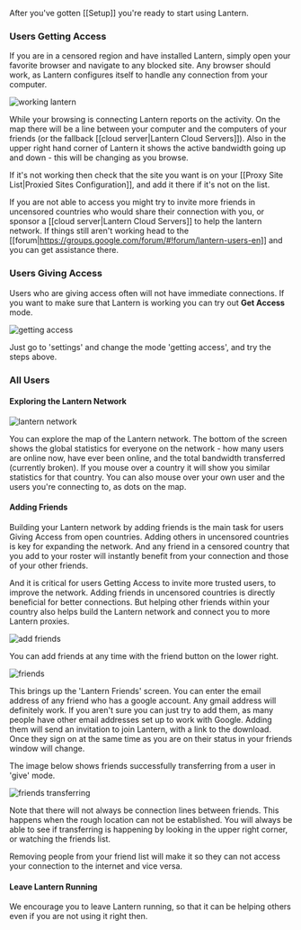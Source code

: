 After you've gotten [[Setup]] you're ready to start using Lantern. 

### Users **Getting Access**

If you are in a censored region and have installed Lantern, simply open your favorite browser and navigate to any blocked site. Any browser should work, as Lantern configures itself to handle any connection from your computer.

![working lantern](https://www.evernote.com/shard/s209/sh/ebdd003b-5c06-430f-a239-ea4a28c444cf/3f6d143232be6ffe1b1d0edcc5cf309d/deep/0/Fullscreen%208/18/13%209:00%20PM.png)

While your browsing is connecting Lantern reports on the activity. On the map there will be a line between your computer and the computers of your friends (or the fallback [[cloud server|Lantern Cloud Servers]]). Also in the upper right hand corner of Lantern it shows the active bandwidth going up and down - this will be changing as you browse.

If it's not working then check that the site you want is on your [[Proxy Site List|Proxied Sites Configuration]], and add it there if it's not on the list. 

If you are not able to access you might try to invite more friends in uncensored countries who would share their connection with you, or sponsor a [[cloud server|Lantern Cloud Servers]] to help the lantern network. If things still aren't working head to the [[forum|https://groups.google.com/forum/#!forum/lantern-users-en]] and you can get assistance there.

### Users **Giving Access**

Users who are giving access often will not have immediate connections. If you want to make sure that Lantern is working you can try out **Get Access** mode.

![getting access](https://www.evernote.com/shard/s209/sh/e1e59fee-9976-47c0-a9b9-856c4888c521/f34171fc3725a47efb0cdbfd3f163b2a/deep/0/Lantern%20and%20Freedom%20House.png)

Just go to 'settings' and change the mode 'getting access', and try the steps above.

### All Users


#### Exploring the Lantern Network

![lantern network](https://www.evernote.com/shard/s209/sh/57a422d3-27f1-4b45-b05c-09b87636ab23/8b8d1d84c456798cd0f3e045590dc3e7/deep/0/Lantern.png)

You can explore the map of the Lantern network. The bottom of the screen shows the global statistics for everyone on the network - how many users are online now, have ever been online, and the total bandwidth transferred (currently broken). If you mouse over a country it will show you similar statistics for that country. You can also mouse over your own user and the users you're connecting to, as dots on the map.

#### Adding Friends

Building your Lantern network by adding friends is the main task for users Giving Access from open countries. Adding others in uncensored countries is key for expanding the network. And any friend in a censored country that you add to your roster will instantly benefit from your connection and those of your other friends.

And it is critical for users Getting Access to invite more trusted users, to improve the network. Adding friends in uncensored countries is directly beneficial for better connections. But helping other friends within your country also helps build the Lantern network and connect you to more Lantern proxies.

![add friends](https://www.evernote.com/shard/s209/sh/69dfc002-b2c8-4f31-9c77-baf39d9e97a2/ecd8f30823d03d085fd271a6f77923c5/deep/0/Lantern.png)

You can add friends at any time with the friend button on the lower right. 

![friends](https://www.evernote.com/shard/s209/sh/5f777d62-6c2f-405d-b065-1fb8ba948e6c/c3493f15bd539a174f5a901d5404dea9/deep/0/Lantern.png)

This brings up the 'Lantern Friends' screen. You can enter the email address of any friend who has a google account. Any gmail address will definitely work. If you aren't sure you can just try to add them, as many people have other email addresses set up to work with Google. Adding them will send an invitation to join Lantern, with a link to the download. Once they sign on at the same time as you are on their status in your friends window will change. 

The image below shows friends successfully transferring from a user in 'give' mode. 

![friends transferring](https://www.evernote.com/shard/s209/sh/ba32dfb0-959d-494b-9065-2053aab61875/839570ec5c5e0df068455bc7a00daa96/deep/0/Lantern%20and%20Editing%20Using%20Lantern%20%C2%B7%20getlantern/lantern%20Wiki.png)

Note that there will not always be connection lines between friends. This happens when the rough location can not be established. You will always be able to see if transferring is happening by looking in the upper right corner, or watching the friends list.

Removing people from your friend list will make it so they can not access your connection to the internet and vice versa.

#### Leave Lantern Running

We encourage you to leave Lantern running, so that it can be helping others even if you are not using it right then. 